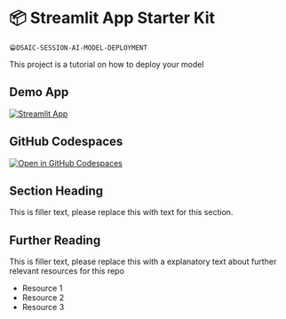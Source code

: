# 📦 Streamlit App Starter Kit 
```
😁DSAIC-SESSION-AI-MODEL-DEPLOYMENT

```

This project is a tutorial on how to deploy your model

## Demo App

[![Streamlit App](https://static.streamlit.io/badges/streamlit_badge_black_white.svg)](https://dsaic-session-deploying-ai-model.app/)

## GitHub Codespaces

[![Open in GitHub Codespaces](https://github.com/codespaces/badge.svg)](https://codespaces.new/streamlit/app-starter-kit?quickstart=1)

## Section Heading

This is filler text, please replace this with text for this section.

## Further Reading

This is filler text, please replace this with a explanatory text about further relevant resources for this repo
- Resource 1
- Resource 2
- Resource 3
